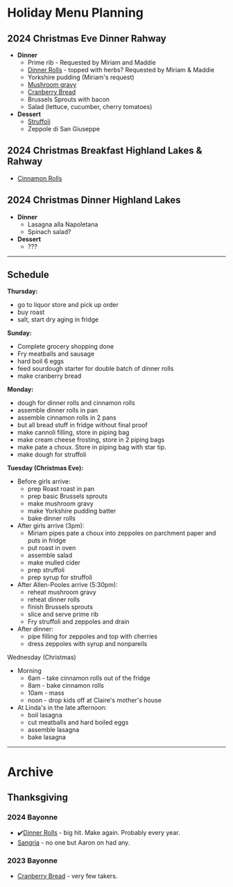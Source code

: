 # Holiday Menu Planning

## 2024 Christmas Eve Dinner Rahway

- **Dinner**
	- Prime rib - Requested by Miriam and Maddie
	- [Dinner Rolls](./Recipes/Sourdough/Sourdough%20Hawaiian%20Rolls.html) - topped with herbs? Requested by Miriam & Maddie
	- Yorkshire pudding (Miriam's request)
	- [Mushroom gravy](https://www.seriouseats.com/mushroom-gravy-sauce-recipe)
	- [Cranberry Bread](./Recipes/Cranberry%20Bread.html)
	- Brussels Sprouts with bacon
	- Salad (lettuce, cucumber, cherry tomatoes)
- **Dessert**
	- [Struffoli](./Recipes/Struffoli.html)
	- Zeppole di San Giuseppe

## 2024 Christmas Breakfast Highland Lakes & Rahway

- [Cinnamon Rolls](./Recipes/Sourdough/Cinnamon%20Rolls.html)

## 2024 Christmas Dinner Highland Lakes
- **Dinner**
	- Lasagna alla Napoletana 
	- Spinach salad?
- **Dessert**
	- ???

---

## Schedule

**Thursday:**
- go to liquor store and pick up order
- buy roast
- salt, start dry aging in fridge

**Sunday:**
- Complete grocery shopping done
- Fry meatballs and sausage
- hard boil 6 eggs
- feed sourdough starter for double batch of dinner rolls
- make cranberry bread

**Monday:**
- dough for dinner rolls and cinnamon rolls
- assemble dinner rolls in pan
- assemble cinnamon rolls in 2 pans
- but all bread stuff in fridge without final proof
- make cannoli filling, store in piping bag
- make cream cheese frosting, store in 2 piping bags
- make pate a choux. Store in piping bag with star tip.
- make dough for struffoli

**Tuesday (Christmas Eve):**
- Before girls arrive:
  - prep Roast roast in pan
  - prep basic Brussels sprouts
  - make mushroom gravy
  - make Yorkshire pudding batter
  - bake dinner rolls
- After girls arrive (3pm):
  - Miriam pipes pate a choux into zeppoles on parchment paper and puts in fridge
  - put roast in oven
  - assemble salad
  - make mulled cider
  - prep struffoli
  - prep syrup for struffoli
- After Allen-Pooles arrive (5:30pm):
  - reheat mushroom gravy
  - reheat dinner rolls
  - finish Brussels sprouts
  - slice and serve prime rib
  - Fry struffoli and zeppoles and drain
- After dinner:
  - pipe filling for zeppoles and top with cherries
  - dress zeppoles with syrup and nonpareils 

Wednesday (Christmas)
- Morning
  - 6am - take cinnamon rolls out of the fridge
  - 8am - bake cinnamon rolls
  - 10am - mass
  - noon - drop kids off at Claire's mother's house
- At Linda's in the late afternoon:
  - boil lasagna
  - cut meatballs and hard boiled eggs
  - assemble lasagna 
  - bake lasagna 

---

# Archive

## Thanksgiving

### 2024 Bayonne
- ✔️[Dinner Rolls](./Recipes/Sourdough/Sourdough%20Hawaiian%20Rolls.html) - big hit. Make again. Probably every year.
- [Sangria](./Recipes/cocktails/Sangria.html) - no one but Aaron on had any.

### 2023 Bayonne
- [Cranberry Bread](./Recipes/Cranberry%20Bread.html) - very few takers.
